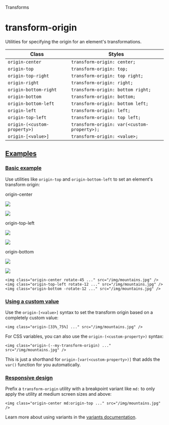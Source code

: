 Transforms

# transform-origin

Utilities for specifying the origin for an element's transformations.

| Class                        | Styles                                      |
| ---------------------------- | ------------------------------------------- |
| `origin-center`              | `transform-origin: center;`                 |
| `origin-top`                 | `transform-origin: top;`                    |
| `origin-top-right`           | `transform-origin: top right;`              |
| `origin-right`               | `transform-origin: right;`                  |
| `origin-bottom-right`        | `transform-origin: bottom right;`           |
| `origin-bottom`              | `transform-origin: bottom;`                 |
| `origin-bottom-left`         | `transform-origin: bottom left;`            |
| `origin-left`                | `transform-origin: left;`                   |
| `origin-top-left`            | `transform-origin: top left;`               |
| `origin-(<custom-property>)` | `transform-origin: var(<custom-property>);` |
| `origin-[<value>]`           | `transform-origin: <value>;`                |

## [Examples](#examples)

### [Basic example](#basic-example)

Use utilities like `origin-top` and `origin-bottom-left` to set an element's transform origin:

origin-center

![](https://images.unsplash.com/photo-1554629947-334ff61d85dc?ixid=MnwxMjA3fDB8MHxwaG90by1wYWdlfHx8fGVufDB8fHx8\&ixlib=rb-1.2.1\&auto=format\&fit=crop\&w=1000\&h=1000\&q=90)

![](https://images.unsplash.com/photo-1554629947-334ff61d85dc?ixid=MnwxMjA3fDB8MHxwaG90by1wYWdlfHx8fGVufDB8fHx8\&ixlib=rb-1.2.1\&auto=format\&fit=crop\&w=1000\&h=1000\&q=90)

origin-top-left

![](https://images.unsplash.com/photo-1554629947-334ff61d85dc?ixid=MnwxMjA3fDB8MHxwaG90by1wYWdlfHx8fGVufDB8fHx8\&ixlib=rb-1.2.1\&auto=format\&fit=crop\&w=1000\&h=1000\&q=90)

![](https://images.unsplash.com/photo-1554629947-334ff61d85dc?ixid=MnwxMjA3fDB8MHxwaG90by1wYWdlfHx8fGVufDB8fHx8\&ixlib=rb-1.2.1\&auto=format\&fit=crop\&w=1000\&h=1000\&q=90)

origin-bottom

![](https://images.unsplash.com/photo-1554629947-334ff61d85dc?ixid=MnwxMjA3fDB8MHxwaG90by1wYWdlfHx8fGVufDB8fHx8\&ixlib=rb-1.2.1\&auto=format\&fit=crop\&w=1000\&h=1000\&q=90)

![](https://images.unsplash.com/photo-1554629947-334ff61d85dc?ixid=MnwxMjA3fDB8MHxwaG90by1wYWdlfHx8fGVufDB8fHx8\&ixlib=rb-1.2.1\&auto=format\&fit=crop\&w=1000\&h=1000\&q=90)

```
<img class="origin-center rotate-45 ..." src="/img/mountains.jpg" /><img class="origin-top-left rotate-12 ..." src="/img/mountains.jpg" /><img class="origin-bottom -rotate-12 ..." src="/img/mountains.jpg" />
```

### [Using a custom value](#using-a-custom-value)

Use the `origin-[<value>]` syntax to set the transform origin based on a completely custom value:

```
<img class="origin-[33%_75%] ..." src="/img/mountains.jpg" />
```

For CSS variables, you can also use the `origin-(<custom-property>)` syntax:

```
<img class="origin-(--my-transform-origin) ..." src="/img/mountains.jpg" />
```

This is just a shorthand for `origin-[var(<custom-property>)]` that adds the `var()` function for you automatically.

### [Responsive design](#responsive-design)

Prefix a `transform-origin` utility with a breakpoint variant like `md:` to only apply the utility at medium screen sizes and above:

```
<img class="origin-center md:origin-top ..." src="/img/mountains.jpg" />
```

Learn more about using variants in the [variants documentation](/docs/hover-focus-and-other-states).
